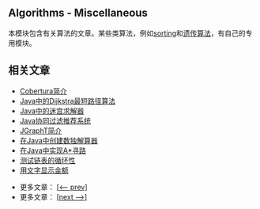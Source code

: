 ## Algorithms - Miscellaneous

本模块包含有关算法的文章。某些类算法，例如[sorting](/../algorithms-sorting-1/README.md)和[遗传算法](/../algorithms-genetic)，有自己的专用模块。

## 相关文章

+ [Cobertura简介](docs/Cobertura简介.md)
+ [Java中的Dijkstra最短路径算法](docs/Java中的Dijkstra最短路径算法.md)
+ [Java中的迷宫求解器](docs/Java中的迷宫求解器.md)
+ [Java协同过滤推荐系统](docs/Java协同过滤推荐系统.md)
+ [JGraphT简介](docs/JGraphT简介.md)
+ [在Java中创建数独解算器](docs/在Java中创建数独解算器.md)
+ [在Java中实现A*寻路](docs/在Java中实现A寻路.md)
+ [测试链表的循环性](docs/测试链表的循环性.md)
+ [用文字显示金额](docs/用文字显示金额.md)

- 更多文章： [[<-- prev]](../algorithms-miscellaneous-1/README.md)
- 更多文章： [[next -->]](../algorithms-miscellaneous-3/README.md)